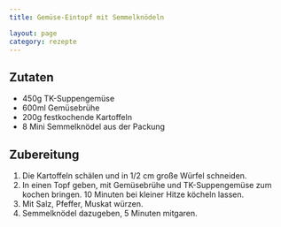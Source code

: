 ```yaml
---
title: Gemüse-Eintopf mit Semmelknödeln

layout: page
category: rezepte
---
```


Zutaten
-------

- 450g TK-Suppengemüse
- 600ml Gemüsebrühe
- 200g festkochende Kartoffeln
- 8 Mini Semmelknödel aus der Packung

Zubereitung
-----------
1. Die Kartoffeln schälen und in 1/2 cm große Würfel schneiden.
2. In einen Topf geben, mit Gemüsebrühe und TK-Suppengemüse zum kochen bringen. 10 Minuten bei kleiner Hitze köcheln lassen.
3. Mit Salz, Pfeffer, Muskat würzen.
4. Semmelknödel dazugeben, 5 Minuten mitgaren.
